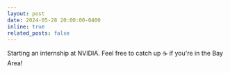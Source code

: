 ```yaml
---
layout: post
date: 2024-05-28 20:00:00-0400
inline: true
related_posts: false
---
```


Starting an internship at NVIDIA. Feel free to catch up :coffee: if you're in the Bay Area! 
